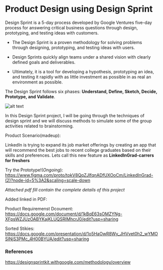 # Product Design using Design Sprint

Design Sprint is a 5-day process developed by Google Ventures five-day process for answering critical business questions through design, prototyping, and testing ideas with customers.


* The Design Sprint is a proven methodology for solving problems through designing, prototyping, and testing ideas with users. 

* Design Sprints quickly align teams under a shared vision with clearly defined goals and deliverables. 

* Ultimately, it is a tool for developing a hypothesis, prototyping an idea, and testing it rapidly with as little investment as possible in as real an environment as possible.

The Design Sprint follows six phases: **Understand, Define, Sketch, Decide, Prototype, and Validate**.

![alt text](https://designsprintkit.withgoogle.com/assets/img/method/sprint-framework-with-methods.png) 


In this Design Sprint project, I will be going through the techniques of design sprint and we will discuss methods to simulate some of the group activities related to brainstorming.

Product Scenario(madeup):

LinkedIn is trying to expand its job market offerings by creating an app that will recommend the best jobs to recent college graduates based on their skills and preferences.
Lets call this new feature as **LinkedInGrad-carrers for freshers**

Try the Prototype!(*Ongoing*): https://www.figma.com/proto/tokV8QqZJlfqnADfUXOoCm/LinkedInGrad-(2)?node-id=5%3A2&scaling=scale-down

*Attached pdf fill contain the complete details of this project*

Added linked in PDF:

Product Requiremenst Dcoument: https://docs.google.com/document/d/1kBqE63sOMZYNg-XFpsWZJUzOABYKajKLUQSRIMhcrJ0/edit?usp=sharing

Sorted Stikies: https://docs.google.com/presentation/d/1o5HaOwR8Wy_JHVvet0h2_wYMOSINjS3PMc_4H00BYUA/edit?usp=sharing


### References

https://designsprintkit.withgoogle.com/methodology/overview
